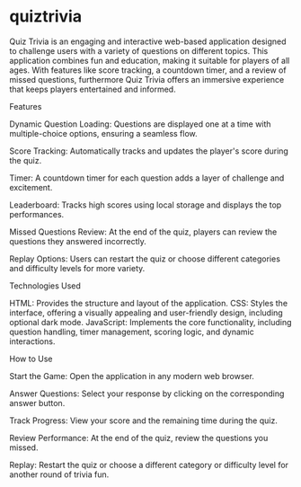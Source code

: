 # quiztrivia

Quiz Trivia is an engaging and interactive web-based application designed to challenge users with a variety of questions on different topics. This application combines fun and education, making it suitable for players of all ages. With features like score tracking, a countdown timer, and a review of missed questions, furthermore Quiz Trivia offers an immersive experience that keeps players entertained and informed.

Features

Dynamic Question Loading: Questions are displayed one at a time with multiple-choice options, ensuring a seamless flow.

Score Tracking: Automatically tracks and updates the player's score during the quiz.

Timer: A countdown timer for each question adds a layer of challenge and excitement.

Leaderboard: Tracks high scores using local storage and displays the top performances.

Missed Questions Review: At the end of the quiz, players can review the questions they answered incorrectly.

Replay Options: Users can restart the quiz or choose different categories and difficulty levels for more variety.

Technologies Used

HTML: Provides the structure and layout of the application.
CSS: Styles the interface, offering a visually appealing and user-friendly design, including optional dark mode.
JavaScript: Implements the core functionality, including question handling, timer management, scoring logic, and dynamic interactions.

How to Use

Start the Game: Open the application in any modern web browser.

Answer Questions: Select your response by clicking on the corresponding answer button.

Track Progress: View your score and the remaining time during the quiz.

Review Performance: At the end of the quiz, review the questions you missed.

Replay: Restart the quiz or choose a different category or difficulty level for another round of trivia fun.

